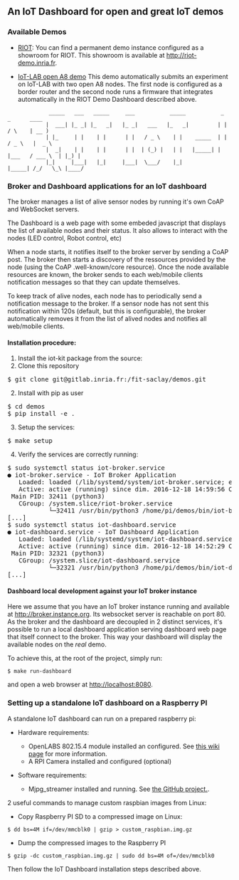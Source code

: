## An IoT Dashboard for open and great IoT demos

### Available Demos

* [RIOT](http://riot-os.org): You can find a permanent demo instance configured
  as a showroom for RIOT. This showroom is available at
  http://riot-demo.inria.fr.

* [IoT-LAB open A8
  demo](https://gitlab.inria.fr/fit-saclay/demos/tree/master/utils/iotlab)
  This demo automatically submits an experiment on IoT-LAB with two open A8
  nodes. The first node is configured as a border router and the second node
  runs a firmware that integrates automatically in the RIOT Demo Dashboard
  described above.

```
             _____   ___   _____     ___           _____           _          _      ____
            |  ___| |_ _| |_   _|   |_ _|   ___   |_   _|         | |        / \    | __ )
            | |_     | |    | |      | |   / _ \    | |    _____  | |       / _ \   |  _ \
            |  _|    | |    | |      | |  | (_) |   | |   |_____| | |___   / ___ \  | |_) |
            |_|     |___|   |_|     |___|  \___/    |_|           |_____| /_/   \_\ |____/
```

### Broker and Dashboard applications for an IoT dashboard

The broker manages a list of alive sensor nodes by running it's own CoAP
and WebSocket servers.

The Dashboard is a web page with some embeded javascript that displays the list
of available nodes and their status. It also allows to interact with the nodes
(LED control, Robot control, etc)

When a node starts, it notifies itself to the broker server by sending a CoAP
post. The broker then starts a discovery of the ressources provided by the node
(using the CoAP .well-known/core resource). Once the node available resources
are known, the broker sends to each web/mobile clients notification messages
so that they can update themselves.

To keep track of alive nodes, each node has to periodically send a notification
message to the broker.
If a sensor node has not sent this notification within 120s (default,
but this is configurable), the broker automatically removes it from the list
of alived nodes and notifies all web/mobile clients.

#### Installation procedure:

1. Install the iot-kit package from the source:
  1. Clone this repository
<pre>
$ git clone git@gitlab.inria.fr:/fit-saclay/demos.git
</pre>
  2. Install with pip as user
<pre>
$ cd demos
$ pip install -e .
</pre>
3. Setup the services:
<pre>
$ make setup
</pre>
4. Verify the services are correctly running:
<pre>
$ sudo systemctl status iot-broker.service
● iot-broker.service - IoT Broker Application
   Loaded: loaded (/lib/systemd/system/iot-broker.service; enabled)
   Active: active (running) since dim. 2016-12-18 14:59:56 CET; 35min ago
 Main PID: 32411 (python3)
   CGroup: /system.slice/riot-broker.service
           └─32411 /usr/bin/python3 /home/pi/demos/bin/iot-broker --port=8082 --debug
[...]
$ sudo systemctl status iot-dashboard.service
● iot-dashboard.service - IoT Dashboard Application
   Loaded: loaded (/lib/systemd/system/iot-dashboard.service; enabled)
   Active: active (running) since dim. 2016-12-18 14:52:29 CET; 41min ago
 Main PID: 32321 (python3)
   CGroup: /system.slice/iot-dashboard.service
           └─32321 /usr/bin/python3 /home/pi/demos/bin/iot-dashboard --port=8080 --broker-port=80 --broker...
[...]
</pre>

#### Dashboard local development against your IoT broker instance

Here we assume that you have an IoT broker instance running and available at
http://broker.instance.org. Its websocket server is reachable on port 80.
As the broker and the dashboard are decoupled in 2 distinct services,
it's possible to run a local dashboard application serving dashboard web page
that itself connect to the broker.
This way your dashboard will display the available nodes on the *real* demo.

To achieve this, at the root of the project, simply run:
```
$ make run-dashboard
```
and open a web browser at [http://localhost:8080](http://localhost:8080).

### Setting up a standalone IoT dashboard on a Raspberry PI

A standalone IoT dashboard can run on a prepared raspberry pi:
* Hardware requirements:
  * OpenLABS 802.15.4 module installed an configured. See
    [this wiki page](https://github.com/RIOT-Makers/wpan-raspbian/wiki/Create-a-generic-Raspbian-image-with-6LoWPAN-support) for more information.
  * A RPI Camera installed and configured (optional)

* Software requirements:
  * Mjpg_streamer installed and running. See [the GitHub project.](https://github.com/jacksonliam/mjpg-streamer).

2 useful commands to manage custom raspbian images from Linux:
* Copy Raspberry PI SD to a compressed image on Linux:
```
$ dd bs=4M if=/dev/mmcblk0 | gzip > custom_raspbian.img.gz
```
* Dump the compressed images to the Raspberry PI
```
$ gzip -dc custom_raspbian.img.gz | sudo dd bs=4M of=/dev/mmcblk0
```

Then follow the IoT Dashboard installation steps described above.
